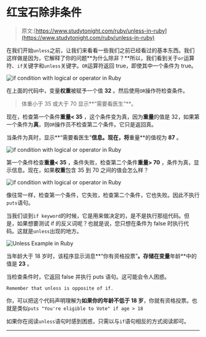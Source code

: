 # 红宝石除非条件

> 原文:[https://www.studytonight.com/ruby/unless-in-ruby](https://www.studytonight.com/ruby/unless-in-ruby)

在我们开始`unless`之前，让我们来看看一些我们之前已经看过的基本东西。我们这样做是因为，它解释了你的问题**为什么除非？**所以，我们看到关于`or`运算符、`if`关键字和`unless`关键字。`OR`运算符返回 true，即使其中一个条件为 true。

![if condition with logical or operator in Ruby](../Images/0e58d958657fbeb136e43958e710834f.png)

在上面的代码中，变量**权重**被赋予一个值 **32** 。然后使用`OR`操作符检查条件。

> 体重小于 35 或大于 70 显示**“需要看医生”**。

现在，检查第一个条件**重量< 35** ，这个条件变为真，因为**重量**的值是 32，如果第一个条件为**真**，则`OR`操作员不检查第二个条件。它只是返回真。

当条件为真时，显示**“需要看医生”**信息。现在，将**重量**的值视为 **87** 。

![if condition with logical or operator in Ruby](../Images/9672151be45f337208218832dd1890cc.png)

第一个条件检查**重量< 35** ，条件失败，检查第二个条件**重量> 70** ，条件为真，显示信息。现在，如果**权重**包含 35 到 70 之间的值会怎么样？

![if condition with logical or operator in Ruby](../Images/5dbe78e2514162226e0d7818e24cb103.png)

像往常一样，检查第一个条件，它失败，检查第二个条件，它也失败。因此不执行`puts`语句。

当我们谈到`if keyword`的时候，它是用来做决定的，是不是执行那组代码。但是，如果想要测试 if 的反义词呢？也就是说，您只想在条件为 false 时执行代码。这就是`unless`出现的地方。

![Unless Example in Ruby](../Images/15bab8d312da77567784745e29af270a.png)

当年龄大于 18 岁时，该程序显示消息**“你有资格投票”**。存储在变量**年龄**中的值是 **23** 。

当检查条件时，它返回 false 并执行 puts 语句。这可能会令人困惑。

```
Remember that unless is opposite of if.
```

你，可以把这个代码声明理解为**如果你的年龄不低于 18 岁**，你就有资格投票。也就是类似`puts "You're eligible to Vote" if age > 18`

如果你在阅读`unless`语句时感到困惑，只需以与`if`语句相反的方式阅读即可。

* * *
